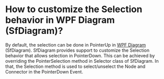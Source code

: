 # How to customize the Selection behavior in WPF Diagram (SfDiagram)?

By default, the selection can be done in PointerUp in [WPF Diagram](https://www.syncfusion.com/wpf-controls/diagram) (SfDiagram). SfDiagram provides support to customize the Selection behavior that allows selection in PointerDown. This can be achieved by overriding the PointerSelection method in Selector class of SfDiagram. In that, the Selection method is used to select/unselect the Node and Connector in the PointerDown Event. 
